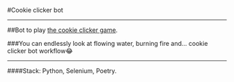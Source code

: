 #Cookie clicker bot

---

##Bot to play [the cookie clicker game](https://orteil.dashnet.org/cookieclicker/).

###You can endlessly look at flowing water, burning fire and... cookie clicker bot workflow😂

---

####Stack: Python, Selenium, Poetry.
